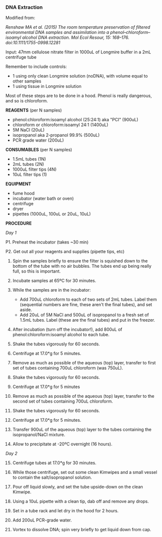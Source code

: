 ### DNA Extraction

Modified from:

*Renshaw MA et al. (2015) The room temperature preservation of filtered environmental DNA samples and assimilation into a phenol–chloroform–isoamyl alcohol DNA extraction. Mol Ecol Resour, 15: 168–176. doi:10.1111/1755-0998.12281*

Input: 47mm cellulose nitrate filter in 1000uL of Longmire buffer in a 2mL centrifuge tube

Remember to include controls:
  - 1 using only clean Longmire solution (noDNA), with volume equal to other samples
  - 1 using tissue in Longmire solution

Most of these steps are to be done in a hood. Phenol is really dangerous, and so is chloroform.

**REAGENTS** (per N samples)
- phenol:chloroform:isoamyl alcohol (25:24:1) aka "PCI" (900uL)
- chloroform or chloroform:isoamyl 24:1 (1400uL)
- 5M NaCl (20uL)
- isopropanol aka 2-propanol 99.9% (500uL)
- PCR grade water (200uL)

**CONSUMABLES** (per N samples)
- 1.5mL tubes (1N)
- 2mL tubes (2N)
- 1000uL filter tips (4N)
- 10uL filter tips (1)

**EQUIPMENT**
- fume hood
- incubator (water bath or oven)
- centrifuge
- dryer
- pipettes (1000uL, 100uL or 20uL, 10uL)

<div style="page-break-after: always;"></div>

**PROCEDURE**

*Day 1*

P1. Preheat the incubator (takes ~30 min)

P2. Get out all your reagents and supplies (pipette tips, etc)

1. Spin the samples briefly to ensure the filter is squished down to the bottom of the tube with no air bubbles. The tubes end up being really full, so this is important.

2. Incubate samples at 65ºC for 30 minutes.

3. While the samples are in the incubator:
    - Add 700uL chloroform to each of two sets of 2mL tubes. Label them (sequential numbers are fine, these aren't the final tubes), and set aside.
    - Add 20uL of 5M NaCl and 500uL of isopropanol to a fresh set of 1.5mL tubes. Label (these are the final tubes) and put in the freezer.

4. After incubation (turn off the incubator!), add 800uL of phenol:chloroform:isoamyl alcohol to each tube.

5. Shake the tubes vigorously for 60 seconds.

6. Centrifuge at 17.0*g for 5 minutes.

7. Remove as much as possible of the aqueous (top) layer, transfer to first set of tubes containing 700uL chloroform (was 750uL).

8. Shake the tubes vigorously for 60 seconds.

9. Centrifuge at 17.0*g for 5 minutes

10. Remove as much as possible of the aqueous (top) layer, transfer to the second set of tubes containing 700uL chloroform.

11. Shake the tubes vigorously for 60 seconds.

12. Centrifuge at 17.0*g for 5 minutes.

13. Transfer 900uL of the aqueous (top) layer to the tubes containing the isopropanol/NaCl mixture.

14. Allow to precipitate at -20ºC overnight (16 hours).

*Day 2*

15. Centrifuge tubes at 17.0*g for 30 minutes.

16. While those centrifuge, set out some clean Kimwipes and a small vessel to contain the salt/isopropanol solution.

17. Pour off liquid slowly, and set the tube upside-down on the clean Kimwipe.

18. Using a 10uL pipette with a clean tip, dab off and remove any drops.

19. Set in a tube rack and let dry in the hood for 2 hours.

20. Add 200uL PCR-grade water.

21. Vortex to dissolve DNA; spin very briefly to get liquid down from cap.
